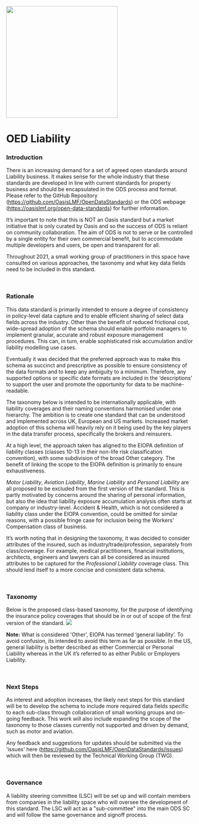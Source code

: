 <img src="https://github.com/OasisLMF/OpenDataStandards/blob/master/images/ODS_LOGO.png" width = "300" />


# OED Liability

### Introduction

There is an increasing demand for a set of agreed open standards around Liability business. It makes sense for the whole industry that these standards are developed in line with current standards for property business and should be encapsulated in the ODS process and format. Please refer to the GitHub Repository (https://github.com/OasisLMF/OpenDataStandards) or the ODS webpage  (https://oasislmf.org/open-data-standards) for further information.

It’s important to note that this is NOT an Oasis standard but a market initiative that is only curated by Oasis and so the success of ODS is reliant on community collaboration. The aim of ODS is not to serve or be controlled by a single entity for their own commercial benefit, but to accommodate multiple developers and users, be open and transparent for all.

Throughout 2021, a small working group of practitioners in this space have consulted on various approaches, the taxonomy and what key data fields need to be included in this standard. 

&nbsp;

### Rationale

This data standard is primarily intended to ensure a degree of consistency in policy-level data capture and to enable efficient sharing of select data fields across the industry. Other than the benefit of reduced frictional cost, wide-spread adoption of the schema should enable portfolio managers to implement granular, accurate and robust exposure management procedures. This can, in turn, enable sophisticated risk accumulation and/or liability modelling use cases.

Eventually it was decided that the preferred approach was to make this schema as succinct and prescriptive as possible to ensure consistency of the data formats and to keep any ambiguity to a minimum. Therefore, any supported options or specific date formats are included in the ‘descriptions’ to support the user and promote the opportunity for data to be machine-readable.

The taxonomy below is intended to be internationally applicable, with liability coverages and their naming conventions harmonised under one hierarchy. The ambition is to create one standard that can be understood and implemented across UK, European and US markets. Increased market adoption of this schema will heavily rely on it being used by the key players in the data transfer process, specifically the brokers and reinsurers.

At a high level, the approach taken has aligned to the EIOPA definition of liability classes (classes 10-13 in their non-life risk classification convention), with some subdivision of the broad Other  category. The benefit of linking the scope to the EIOPA definition is primarily to ensure exhaustiveness. 

*Motor Liability*, *Aviation Liability*, *Marine Liability* and *Personal Liability* are all proposed to be excluded from the first version of the standard. This is partly motivated by concerns around the sharing of personal information, but also the idea that liability exposure accumulation analysis often starts at company or industry-level. Accident & Health, which is not considered a liability class under the EIOPA convention, could be omitted for similar reasons, with a possible fringe case for inclusion being the Workers’ Compensation class of business.

It’s worth noting that in designing the taxonomy, it was decided to consider attributes of the insured, such as industry/trade/profession, separately from class/coverage. For example, medical practitioners, financial institutions, architects, engineers and lawyers can all be considered as insured attributes to be captured for the *Professional Liability* coverage class. This should lend itself to a more concise and consistent data schema.

&nbsp;

### Taxonomy 

Below is the proposed class-based taxonomy, for the purpose of identifying the insurance policy coverages that should be in or out of scope of the first version of the standard.
<img src="https://github.com/OasisLMF/OpenDataStandards/blob/develop/images/ODS_Liability_Taxonomy_v1.png" />

**Note:** What is considered 'Other', EIOPA has termed ‘general liability’. To avoid confusion, its intended to avoid this term as far as possible. In the US, general liability is better described as either Commercial or Personal Liability whereas in the UK it’s referred to as either Public or Employers Liability. 

&nbsp;

### Next Steps

As interest and adoption increases, the likely next steps for this standard will be to develop the schema to include more required data fields specific to each sub-class through collaboration of small working groups and on-going feedback. This work will also include expanding the scope of the taxonomy to those classes currently not supported and driven by demand, such as motor and aviation.

Any feedback and suggestions for updates should be submitted via the 'issues' here (https://github.com/OasisLMF/OpenDataStandards/issues) which will then be reviewed by the Technical Working Group (TWG).

&nbsp;

### Governance

A liability steering committee (LSC) will be set up and will contain members from companies in the liability space who will oversee the development of this standard. The LSC will act as a "sub-committee" into the main ODS SC and will follow the same governance and signoff process.

